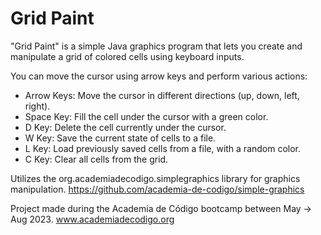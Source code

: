 # Grid Paint

"Grid Paint" is a simple Java graphics program that lets you create and manipulate a grid of colored cells using keyboard inputs.
<p></p>

You can move the cursor using arrow keys and perform various actions:

 <ul>
        <li>Arrow Keys: Move the cursor in different directions (up, down, left, right).</li>
        <li>Space Key: Fill the cell under the cursor with a green color.</li>
        <li>D Key: Delete the cell currently under the cursor.</li>
        <li>W Key: Save the current state of cells to a file.</li>
        <li>L Key: Load previously saved cells from a file, with a random color.</li>
        <li>C Key: Clear all cells from the grid.</li>
 </ul>

Utilizes the org.academiadecodigo.simplegraphics library for graphics manipulation. https://github.com/academia-de-codigo/simple-graphics

Project made during the Academia de Código bootcamp between May -> Aug 2023. www.academiadecodigo.org

